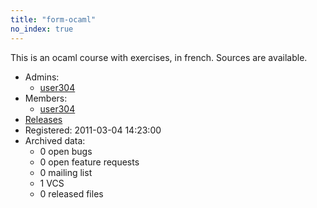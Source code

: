 ```yaml
---
title: "form-ocaml"
no_index: true
---
```


This is an ocaml course with exercises, in french. Sources are available.


* Admins:
  * [user304](/users/user304)
* Members:
  * [user304](/users/user304)
* [Releases](https://download.ocamlcore.org/form-ocaml)
* Registered: 2011-03-04 14:23:00
* Archived data:
  * 0 open bugs
  * 0 open feature requests
  * 0 mailing list
  * 1 VCS
  * 0 released files

